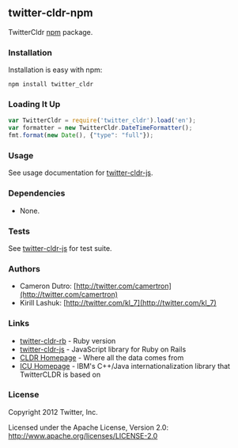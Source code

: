 ## twitter-cldr-npm

TwitterCldr [npm](https://npmjs.org/) package.

### Installation

Installation is easy with npm:

```
npm install twitter_cldr
```

### Loading It Up

```javascript
var TwitterCldr = require('twitter_cldr').load('en');
var formatter = new TwitterCldr.DateTimeFormatter();
fmt.format(new Date(), {"type": "full"});
```

### Usage

See usage documentation for [twitter-cldr-js](http://github.com/twitter/twitter-cldr-js).

### Dependencies

* None.

### Tests

See [twitter-cldr-js](http://github.com/twitter/twitter-cldr-js) for test suite.

### Authors

* Cameron Dutro: [http://twitter.com/camertron](http://twitter.com/camertron)
* Kirill Lashuk: [http://twitter.com/kl_7](http://twitter.com/kl_7)

### Links

* [twitter-cldr-rb](http://github.com/twitter/twitter-cldr-rb) - Ruby version
* [twitter-cldr-js](http://github.com/twitter/twitter-cldr-js) - JavaScript library for Ruby on Rails
* [CLDR Homepage](http://cldr.unicode.org/) - Where all the data comes from
* [ICU Homepage](http://site.icu-project.org/) - IBM's C++/Java internationalization library that TwitterCLDR is based on

### License

Copyright 2012 Twitter, Inc.

Licensed under the Apache License, Version 2.0: http://www.apache.org/licenses/LICENSE-2.0